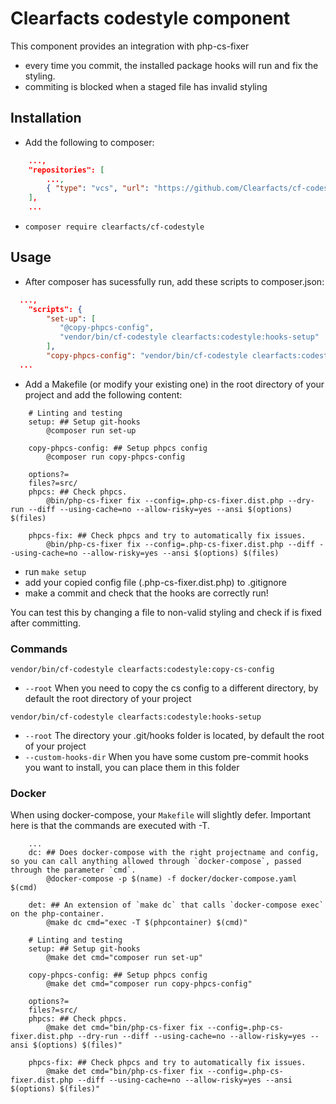 # Clearfacts codestyle component

This component provides an integration with php-cs-fixer
- every time you commit, the installed package hooks will run and fix the styling.
- commiting is blocked when a staged file has invalid styling

## Installation

- Add the following to composer:

```json
    ...,
    "repositories": [
        ...,
        { "type": "vcs", "url": "https://github.com/Clearfacts/cf-codestyle" }
    ],
    ...
```

- `composer require clearfacts/cf-codestyle`

## Usage

- After composer has sucessfully run, add these scripts to composer.json:
```json
  ...,
    "scripts": {
        "set-up": [
           "@copy-phpcs-config",
           "vendor/bin/cf-codestyle clearfacts:codestyle:hooks-setup"
        ],
        "copy-phpcs-config": "vendor/bin/cf-codestyle clearfacts:codestyle:copy-cs-config",
  ...
```

- Add a Makefile (or modify your existing one) in the root directory of your project and add the following content:

```make
    # Linting and testing
    setup: ## Setup git-hooks
	    @composer run set-up

    copy-phpcs-config: ## Setup phpcs config
        @composer run copy-phpcs-config
    
    options?=
    files?=src/
    phpcs: ## Check phpcs.
        @bin/php-cs-fixer fix --config=.php-cs-fixer.dist.php --dry-run --diff --using-cache=no --allow-risky=yes --ansi $(options) $(files)
    
    phpcs-fix: ## Check phpcs and try to automatically fix issues.
        @bin/php-cs-fixer fix --config=.php-cs-fixer.dist.php --diff --using-cache=no --allow-risky=yes --ansi $(options) $(files)
```

- run `make setup`
- add your copied config file (.php-cs-fixer.dist.php) to .gitignore
- make a commit and check that the hooks are correctly run!
    
You can test this by changing a file to non-valid styling and check if is fixed after committing.

### Commands

`vendor/bin/cf-codestyle clearfacts:codestyle:copy-cs-config`

- `--root` When you need to copy the cs config to a different directory, by default the root directory of your project

`vendor/bin/cf-codestyle clearfacts:codestyle:hooks-setup`

- `--root` The directory your .git/hooks folder is located, by default the root of your project
- `--custom-hooks-dir` When you have some custom pre-commit hooks you want to install, you can place them in this folder

### Docker

When using docker-compose, your `Makefile` will slightly defer. Important here is that the commands are executed with -T.

```make
    ...
    dc: ## Does docker-compose with the right projectname and config, so you can call anything allowed through `docker-compose`, passed through the parameter `cmd`.
	    @docker-compose -p $(name) -f docker/docker-compose.yaml $(cmd)

    det: ## An extension of `make dc` that calls `docker-compose exec` on the php-container.
	    @make dc cmd="exec -T $(phpcontainer) $(cmd)"

    # Linting and testing
    setup: ## Setup git-hooks
	    @make det cmd="composer run set-up"

    copy-phpcs-config: ## Setup phpcs config
        @make det cmd="composer run copy-phpcs-config"
    
    options?=
    files?=src/
    phpcs: ## Check phpcs.
        @make det cmd="bin/php-cs-fixer fix --config=.php-cs-fixer.dist.php --dry-run --diff --using-cache=no --allow-risky=yes --ansi $(options) $(files)"
    
    phpcs-fix: ## Check phpcs and try to automatically fix issues.
        @make det cmd="bin/php-cs-fixer fix --config=.php-cs-fixer.dist.php --diff --using-cache=no --allow-risky=yes --ansi $(options) $(files)"
```